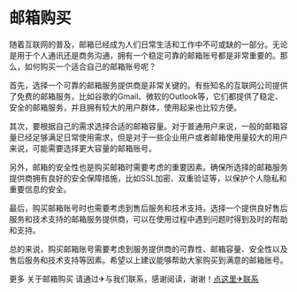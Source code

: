 # 邮箱购买

随着互联网的普及，邮箱已经成为人们日常生活和工作中不可或缺的一部分。无论是用于个人通讯还是商务沟通，拥有一个稳定可靠的邮箱账号都是非常重要的。那么，如何购买一个适合自己的邮箱账号呢？

首先，选择一个可靠的邮箱服务提供商是非常关键的。有些知名的互联网公司提供了免费的邮箱服务，比如谷歌的Gmail、微软的Outlook等，它们都提供了稳定、安全的邮箱服务，并且拥有较大的用户群体，使用起来也比较方便。

其次，要根据自己的需求选择合适的邮箱容量。对于普通用户来说，一般的邮箱容量已经足够满足日常使用需求，但是对于一些企业用户或者邮箱使用量较大的用户来说，可能需要选择更大容量的邮箱账号。

另外，邮箱的安全性也是购买邮箱时需要考虑的重要因素。确保所选择的邮箱服务提供商拥有良好的安全保障措施，比如SSL加密、双重验证等，以保护个人隐私和重要信息的安全。

最后，购买邮箱账号时也需要考虑到售后服务和技术支持。选择一个提供良好售后服务和技术支持的邮箱服务提供商，可以在使用过程中遇到问题时得到及时的帮助和支持。

总的来说，购买邮箱账号需要考虑到服务提供商的可靠性、邮箱容量、安全性以及售后服务和技术支持等因素。希望以上建议能够帮助大家购买到满意的邮箱账号。

更多 关于邮箱购买 请通过✈与我们联系，感谢阅读，谢谢！[点这里✈联系](https://sms.k02.cc)